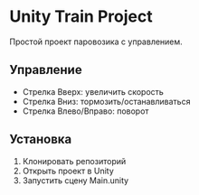 # Unity Train Project

Простой проект паровозика с управлением.

## Управление
- Стрелка Вверх: увеличить скорость
- Стрелка Вниз: тормозить/останавливаться
- Стрелка Влево/Вправо: поворот

## Установка
1. Клонировать репозиторий
2. Открыть проект в Unity
3. Запустить сцену Main.unity
